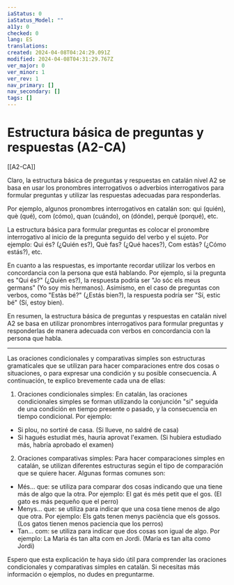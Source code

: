 ```yaml
---
iaStatus: 0
iaStatus_Model: ""
a11y: 0
checked: 0
lang: ES
translations: 
created: 2024-04-08T04:24:29.091Z
modified: 2024-04-08T04:31:29.767Z
ver_major: 0
ver_minor: 1
ver_rev: 1
nav_primary: []
nav_secondary: []
tags: []
---
```

# Estructura básica de preguntas y respuestas (A2-CA)

[[A2-CA]]


Claro, la estructura básica de preguntas y respuestas en catalán nivel A2 se basa en usar los pronombres interrogativos o adverbios interrogativos para formular preguntas y utilizar las respuestas adecuadas para responderlas. 

Por ejemplo, algunos pronombres interrogativos en catalán son: qui (quién), què (qué), com (cómo), quan (cuándo), on (dónde), perquè (porqué), etc. 

La estructura básica para formular preguntas es colocar el pronombre interrogativo al inicio de la pregunta seguido del verbo y el sujeto. Por ejemplo: Qui és? (¿Quién es?), Què fas? (¿Qué haces?), Com estàs? (¿Cómo estás?), etc. 

En cuanto a las respuestas, es importante recordar utilizar los verbos en concordancia con la persona que está hablando. Por ejemplo, si la pregunta es "Qui és?" (¿Quién es?), la respuesta podría ser "Jo sóc els meus germans" (Yo soy mis hermanos). Asimismo, en el caso de preguntas con verbos, como "Estàs bé?" (¿Estás bien?), la respuesta podría ser "Sí, estic bé" (Sí, estoy bien). 

En resumen, la estructura básica de preguntas y respuestas en catalán nivel A2 se basa en utilizar pronombres interrogativos para formular preguntas y responderlas de manera adecuada con verbos en concordancia con la persona que habla.

---

Las oraciones condicionales y comparativas simples son estructuras gramaticales que se utilizan para hacer comparaciones entre dos cosas o situaciones, o para expresar una condición y su posible consecuencia. A continuación, te explico brevemente cada una de ellas:

1. Oraciones condicionales simples: En catalán, las oraciones condicionales simples se forman utilizando la conjunción "si" seguida de una condición en tiempo presente o pasado, y la consecuencia en tiempo condicional. Por ejemplo:
- Si plou, no sortiré de casa. (Si llueve, no saldré de casa)
- Si hagués estudiat més, hauria aprovat l'examen. (Si hubiera estudiado más, habría aprobado el examen)

2. Oraciones comparativas simples: Para hacer comparaciones simples en catalán, se utilizan diferentes estructuras según el tipo de comparación que se quiere hacer. Algunas formas comunes son:
- Més... que: se utiliza para comparar dos cosas indicando que una tiene más de algo que la otra. Por ejemplo: El gat és més petit que el gos. (El gato es más pequeño que el perro)
- Menys... que: se utiliza para indicar que una cosa tiene menos de algo que otra. Por ejemplo: Els gats tenen menys paciència que els gossos. (Los gatos tienen menos paciencia que los perros)
- Tan... com: se utiliza para indicar que dos cosas son igual de algo. Por ejemplo: La Maria és tan alta com en Jordi. (María es tan alta como Jordi)

Espero que esta explicación te haya sido útil para comprender las oraciones condicionales y comparativas simples en catalán. Si necesitas más información o ejemplos, no dudes en preguntarme.
